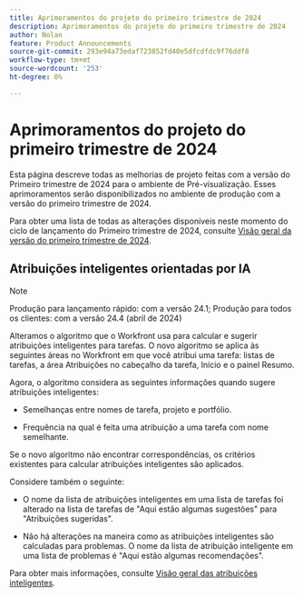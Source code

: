 ```yaml
---
title: Aprimoramentos do projeto do primeiro trimestre de 2024
description: Aprimoramentos do projeto do primeiro trimestre de 2024
author: Nolan
feature: Product Announcements
source-git-commit: 293e94a73edaf723852fd40e5dfcdfdc9f76ddf8
workflow-type: tm+mt
source-wordcount: '253'
ht-degree: 0%

---
```


# Aprimoramentos do projeto do primeiro trimestre de 2024

Esta página descreve todas as melhorias de projeto feitas com a versão do Primeiro trimestre de 2024 para o ambiente de Pré-visualização. Esses aprimoramentos serão disponibilizados no ambiente de produção com a versão do primeiro trimestre de 2024.

Para obter uma lista de todas as alterações disponíveis neste momento do ciclo de lançamento do Primeiro trimestre de 2024, consulte [Visão geral da versão do primeiro trimestre de 2024](/help/quicksilver/product-announcements/product-releases/24-q1-release-activity/24-q1-release-overview.md).

## Atribuições inteligentes orientadas por IA

>[!NOTE]
>
>Produção para lançamento rápido: com a versão 24.1; Produção para todos os clientes: com a versão 24.4 (abril de 2024)

Alteramos o algoritmo que o Workfront usa para calcular e sugerir atribuições inteligentes para tarefas. O novo algoritmo se aplica às seguintes áreas no Workfront em que você atribui uma tarefa: listas de tarefas, a área Atribuições no cabeçalho da tarefa, Início e o painel Resumo.

Agora, o algoritmo considera as seguintes informações quando sugere atribuições inteligentes:

* Semelhanças entre nomes de tarefa, projeto e portfólio.

* Frequência na qual é feita uma atribuição a uma tarefa com nome semelhante.

Se o novo algoritmo não encontrar correspondências, os critérios existentes para calcular atribuições inteligentes são aplicados.

Considere também o seguinte:

* O nome da lista de atribuições inteligentes em uma lista de tarefas foi alterado na lista de tarefas de &quot;Aqui estão algumas sugestões&quot; para &quot;Atribuições sugeridas&quot;.

* Não há alterações na maneira como as atribuições inteligentes são calculadas para problemas. O nome da lista de atribuição inteligente em uma lista de problemas é &quot;Aqui estão algumas recomendações&quot;.

Para obter mais informações, consulte [Visão geral das atribuições inteligentes](/help/quicksilver/manage-work/tasks/assign-tasks/smart-assignments.md).
